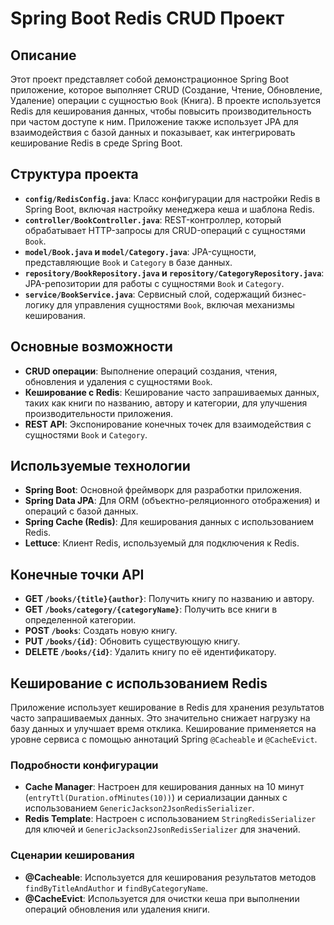 # Spring Boot Redis CRUD Проект

## Описание

Этот проект представляет собой демонстрационное Spring Boot приложение, которое выполняет CRUD (Создание, Чтение, Обновление, Удаление) операции с сущностью `Book` (Книга). В проекте используется Redis для кеширования данных, чтобы повысить производительность при частом доступе к ним. Приложение также использует JPA для взаимодействия с базой данных и показывает, как интегрировать кеширование Redis в среде Spring Boot.

## Структура проекта

- **`config/RedisConfig.java`**: Класс конфигурации для настройки Redis в Spring Boot, включая настройку менеджера кеша и шаблона Redis.
- **`controller/BookController.java`**: REST-контроллер, который обрабатывает HTTP-запросы для CRUD-операций с сущностями `Book`.
- **`model/Book.java` и `model/Category.java`**: JPA-сущности, представляющие `Book` и `Category` в базе данных.
- **`repository/BookRepository.java` и `repository/CategoryRepository.java`**: JPA-репозитории для работы с сущностями `Book` и `Category`.
- **`service/BookService.java`**: Сервисный слой, содержащий бизнес-логику для управления сущностями `Book`, включая механизмы кеширования.

## Основные возможности

- **CRUD операции**: Выполнение операций создания, чтения, обновления и удаления с сущностями `Book`.
- **Кеширование с Redis**: Кеширование часто запрашиваемых данных, таких как книги по названию, автору и категории, для улучшения производительности приложения.
- **REST API**: Экспонирование конечных точек для взаимодействия с сущностями `Book` и `Category`.

## Используемые технологии

- **Spring Boot**: Основной фреймворк для разработки приложения.
- **Spring Data JPA**: Для ORM (объектно-реляционного отображения) и операций с базой данных.
- **Spring Cache (Redis)**: Для кеширования данных с использованием Redis.
- **Lettuce**: Клиент Redis, используемый для подключения к Redis.

## Конечные точки API

- **GET `/books/{title}{author}`**: Получить книгу по названию и автору.
- **GET `/books/category/{categoryName}`**: Получить все книги в определенной категории.
- **POST `/books`**: Создать новую книгу.
- **PUT `/books/{id}`**: Обновить существующую книгу.
- **DELETE `/books/{id}`**: Удалить книгу по её идентификатору.

## Кеширование с использованием Redis

Приложение использует кеширование в Redis для хранения результатов часто запрашиваемых данных. Это значительно снижает нагрузку на базу данных и улучшает время отклика. Кеширование применяется на уровне сервиса с помощью аннотаций Spring `@Cacheable` и `@CacheEvict`.

### Подробности конфигурации

- **Cache Manager**: Настроен для кеширования данных на 10 минут (`entryTtl(Duration.ofMinutes(10))`) и сериализации данных с использованием `GenericJackson2JsonRedisSerializer`.
- **Redis Template**: Настроен с использованием `StringRedisSerializer` для ключей и `GenericJackson2JsonRedisSerializer` для значений.

### Сценарии кеширования

- **@Cacheable**: Используется для кеширования результатов методов `findByTitleAndAuthor` и `findByCategoryName`.
- **@CacheEvict**: Используется для очистки кеша при выполнении операций обновления или удаления книги.
